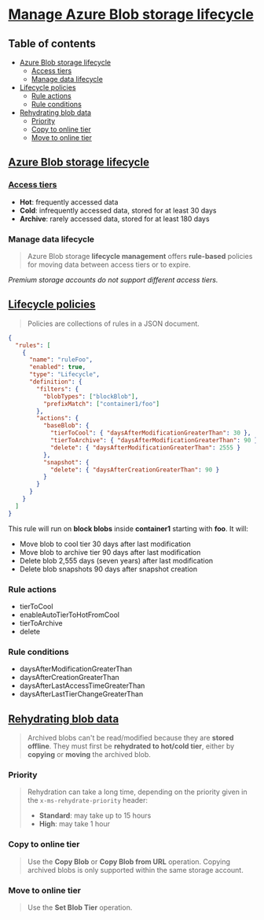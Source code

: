 # [Manage Azure Blob storage lifecycle](https://learn.microsoft.com/en-us/training/modules/manage-azure-blob-storage-lifecycle/) <!-- omit in toc -->

## Table of contents <!-- omit in toc -->

- [Azure Blob storage lifecycle](#azure-blob-storage-lifecycle)
  - [Access tiers](#access-tiers)
  - [Manage data lifecycle](#manage-data-lifecycle)
- [Lifecycle policies](#lifecycle-policies)
  - [Rule actions](#rule-actions)
  - [Rule conditions](#rule-conditions)
- [Rehydrating blob data](#rehydrating-blob-data)
  - [Priority](#priority)
  - [Copy to online tier](#copy-to-online-tier)
  - [Move to online tier](#move-to-online-tier)

## [Azure Blob storage lifecycle](https://learn.microsoft.com/en-us/training/modules/manage-azure-blob-storage-lifecycle/2-blob-storage-lifecycle)

### [Access tiers](./1.1%20-%20Explore.md/#access-tiers-for-block-blob)

- **Hot**: frequently accessed data
- **Cold**: infrequently accessed data, stored for at least 30 days
- **Archive**: rarely accessed data, stored for at least 180 days

### Manage data lifecycle

> Azure Blob storage **lifecycle management** offers **rule-based** policies for moving data between access tiers or to expire.

_Premium storage accounts do not support different access tiers._

## [Lifecycle policies](https://learn.microsoft.com/en-us/training/modules/manage-azure-blob-storage-lifecycle/3-blob-storage-lifecycle-policies)

> Policies are collections of rules in a JSON document.

```json
{
  "rules": [
    {
      "name": "ruleFoo",
      "enabled": true,
      "type": "Lifecycle",
      "definition": {
        "filters": {
          "blobTypes": ["blockBlob"],
          "prefixMatch": ["container1/foo"]
        },
        "actions": {
          "baseBlob": {
            "tierToCool": { "daysAfterModificationGreaterThan": 30 },
            "tierToArchive": { "daysAfterModificationGreaterThan": 90 },
            "delete": { "daysAfterModificationGreaterThan": 2555 }
          },
          "snapshot": {
            "delete": { "daysAfterCreationGreaterThan": 90 }
          }
        }
      }
    }
  ]
}
```

This rule will run on **block blobs** inside **container1** starting with **foo**. It will:

- Move blob to cool tier 30 days after last modification
- Move blob to archive tier 90 days after last modification
- Delete blob 2,555 days (seven years) after last modification
- Delete blob snapshots 90 days after snapshot creation

### Rule actions

- tierToCool
- enableAutoTierToHotFromCool
- tierToArchive
- delete

### Rule conditions

- daysAfterModificationGreaterThan
- daysAfterCreationGreaterThan
- daysAfterLastAccessTimeGreaterThan
- daysAfterLastTierChangeGreaterThan

## [Rehydrating blob data](https://learn.microsoft.com/en-us/training/modules/manage-azure-blob-storage-lifecycle/5-rehydrate-blob-data)

> Archived blobs can't be read/modified because they are **stored offline**. They must first be **rehydrated to hot/cold tier**, either by **copying** or **moving** the archived blob.

### Priority

> Rehydration can take a long time, depending on the priority given in the `x-ms-rehydrate-priority` header:
>
> - **Standard**: may take up to 15 hours
> - **High**: may take 1 hour

### Copy to online tier

> Use the **Copy Blob** or **Copy Blob from URL** operation. Copying archived blobs is only supported within the same storage account.

### Move to online tier

> Use the **Set Blob Tier** operation.
